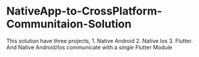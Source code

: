 # NativeApp-to-CrossPlatform-Communitaion-Solution
This solution have three projects, 1. Native Android 2. Native Ios 3. Flutter. And Native Android/Ios communicate with a single Flutter Module
